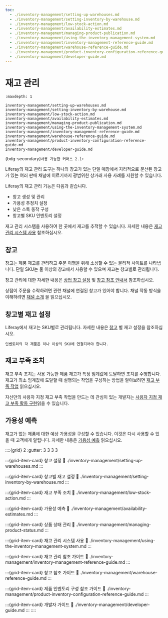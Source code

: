 ```yaml
---
toc:
  - ./inventory-management/setting-up-warehouses.md
  - ./inventory-management/setting-inventory-by-warehouse.md
  - ./inventory-management/low-stock-action.md
  - ./inventory-management/availability-estimates.md
  - ./inventory-management/managing-product-publication.md
  - ./inventory-management/using-the-inventory-management-system.md
  - ./inventory-management/inventory-management-reference-guide.md
  - ./inventory-management/warehouse-reference-guide.md
  - ./inventory-management/product-inventory-configuration-reference-guide.md
  - ./inventory-management/developer-guide.md
---
```


# 재고 관리

```{toctree}
:maxdepth: 1

inventory-management/setting-up-warehouses.md
inventory-management/setting-inventory-by-warehouse.md
inventory-management/low-stock-action.md
inventory-management/availability-estimates.md
inventory-management/managing-product-publication.md
inventory-management/using-the-inventory-management-system.md
inventory-management/inventory-management-reference-guide.md
inventory-management/warehouse-reference-guide.md
inventory-management/product-inventory-configuration-reference-guide.md
inventory-management/developer-guide.md
```

{bdg-secondary}`사용 가능한 커머스 2.1+`

Liferay의 재고 관리 도구는 하나의 창고가 있는 단일 매장에서 지리적으로 분산된 창고가 있는 여러 판매 채널에 이르기까지 광범위한 상거래 사용 사례를 지원할 수 있습니다.

Liferay의 재고 관리 기능은 다음과 같습니다.

* 창고 생성 및 관리
* 가용성 추정치 설정
* 낮은 스톡 동작 구성
* 창고별 SKU 인벤토리 설정

재고 관리 시스템을 사용하여 한 곳에서 재고를 추적할 수 있습니다. 자세한 내용은 [재고 관리 시스템 사용](./inventory-management/using-the-inventory-management-system.md) 참조하십시오.

## 창고

창고는 제품 재고를 관리하고 주문 이행을 위해 소싱할 수 있는 물리적 사이트를 나타냅니다. 단일 SKU는 둘 이상의 창고에서 사용할 수 있으며 재고는 창고별로 관리됩니다.

창고 관리에 대한 자세한 내용은 [상업 창고 설정](./inventory-management/setting-up-warehouses.md) 및 [창고 참조 안내서](./inventory-management/warehouse-reference-guide.md) 참조하십시오.

상점이 주문을 수락하려면 관련 채널에 연결된 창고가 있어야 합니다. 채널 작동 방식을 이해하려면 [채널 소개](./store-management/channels/introduction-to-channels.md) 을 읽으십시오.

## 창고별 재고 설정

Liferay에서 재고는 SKU별로 관리됩니다. 자세한 내용은 [창고](./inventory-management/setting-inventory-by-warehouse.md) 별 재고 설정을 참조하십시오.

```{important}
인벤토리의 각 제품은 하나 이상의 SKU에 연결되어야 합니다.
```

## 재고 부족 조치

재고 부족 조치는 사용 가능한 제품 재고가 특정 임계값에 도달하면 조치를 수행합니다. 재고가 최소 임계값에 도달할 때 실행되는 작업을 구성하는 방법을 알아보려면 [재고 부족 작업](./inventory-management/low-stock-action.md) 읽으십시오.

자신만의 사용자 지정 재고 부족 작업을 만드는 데 관심이 있는 개발자는 [사용자 지정 재고 부족 활동 구현](./developer-guide/managing-inventory/implementing-a-custom-low-stock-activity.md)읽을 수 있습니다.

## 가용성 예측

재고가 없는 제품에 대한 예상 가용성을 구성할 수 있습니다. 이것은 다시 사용할 수 있을 때 고객에게 알립니다. 자세한 내용은 [가용성 예측](./inventory-management/availability-estimates.md) 읽으십시오.

::::{grid} 2
:gutter: 3 3 3 3

:::{grid-item-card}  창고 설정
:link: ./inventory-management/setting-up-warehouses.md
:::

:::{grid-item-card}  창고별 재고 설정
:link: ./inventory-management/setting-inventory-by-warehouse.md
:::

:::{grid-item-card}  재고 부족 조치
:link: ./inventory-management/low-stock-action.md
:::

:::{grid-item-card}  가용성 예측
:link: ./inventory-management/availability-estimates.md
:::

:::{grid-item-card}  상품 상태 관리
:link: ./inventory-management/managing-product-status.md
:::

:::{grid-item-card}  재고 관리 시스템 사용
:link: ./inventory-management/using-the-inventory-management-system.md
:::

:::{grid-item-card}  재고 관리 참조 가이드
:link: ./inventory-management/inventory-management-reference-guide.md
:::

:::{grid-item-card}  창고 참조 가이드
:link: ./inventory-management/warehouse-reference-guide.md
:::

:::{grid-item-card}  제품 인벤토리 구성 참조 가이드
:link: ./inventory-management/product-inventory-configuration-reference-guide.md
:::

:::{grid-item-card}  개발자 가이드
:link: ./inventory-management/developer-guide.md
:::
::::
